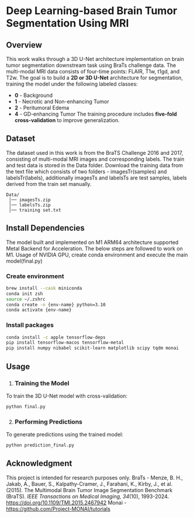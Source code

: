 # Deep Learning-based Brain Tumor Segmentation Using MRI

## Overview
This work walks through a 3D U-Net architecture implementation on brain tumor segmentation downstream task using BraTs challenge data. The multi-modal MRI data consists of four-time points: FLAIR, T1w, t1gd, and T2w. The goal is to build a **2D or 3D U-Net** architecture for segmentation, training the model under the following labeled classes:
- **0** - Background
- **1** - Necrotic and Non-enhancing Tumor
- **2** - Peritumoral Edema
- **4** - GD-enhancing Tumor
The training procedure includes **five-fold cross-validation** to improve generalization.

## Dataset
The dataset used in this work is from the BraTS Challenge 2016 and 2017, consisting of multi-modal MRI images and corresponding labels. The train and test data is stored in the Data folder. Download the training data from the text file which consists of two folders - imagesTr(samples) and labelsTr(labels), additionally imagesTs and labelsTs are test samples, labels derived from the train set manually.

```plaintext
Data/
 │── imagesTs.zip
 │── labelsTs.zip
 │── training set.txt 
```
## Install Dependencies 
The model built and implemented on M1 ARM64 architecture supported Metal Backend for Acceleration. The below steps are followed to work on M1. Usage of NVIDIA GPU, create conda environment and execute the main model(final.py)
### Create environment
```bash
brew install --cask miniconda
conda init zsh
source ~/.zshrc
conda create -n {env-name} python=3.10
conda activate {env-name}
```
### Install packages
```bash
conda install -c apple tensorflow-deps
pip install tensorflow-macos tensorflow-metal
pip install numpy nibabel scikit-learn matplotlib scipy tqdm monai
```
## Usage
1. ### Training the Model
To train the 3D U-Net model with cross-validation:
```bash
python final.py
```
2. ### Performing Predictions
To generate predictions using the trained model:
```bash
python prediction_final.py
```

## Acknowledgment 
This project is intended for research purposes only. 
BraTs - Menze, B. H., Jakab, A., Bauer, S., Kalpathy-Cramer, J., Farahani, K., Kirby, J., et al. (2015). The Multimodal Brain Tumor Image Segmentation Benchmark (BraTS). *IEEE Transactions on Medical Imaging, 34*(10), 1993-2024. https://doi.org/10.1109/TMI.2015.2467942
Monai - https://github.com/Project-MONAI/tutorials
